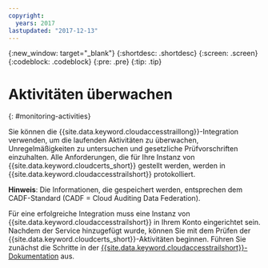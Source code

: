 ```yaml
---
copyright:
  years: 2017
lastupdated: "2017-12-13"
---
```

{:new_window: target="_blank"}
{:shortdesc: .shortdesc}
{:screen: .screen}
{:codeblock: .codeblock}
{:pre: .pre}
{:tip: .tip}

# Aktivitäten überwachen
{: #monitoring-activities}

Sie können die {{site.data.keyword.cloudaccesstraillong}}-Integration verwenden, um die laufenden Aktivitäten zu überwachen, Unregelmäßigkeiten zu untersuchen und gesetzliche Prüfvorschriften einzuhalten. Alle Anforderungen, die für Ihre Instanz von {{site.data.keyword.cloudcerts_short}} gestellt werden, werden in {{site.data.keyword.cloudaccesstrailshort}} protokolliert.

**Hinweis**: Die Informationen, die gespeichert werden, entsprechen dem CADF-Standard (CADF = Cloud Auditing Data Federation).

Für eine erfolgreiche Integration muss eine Instanz von {{site.data.keyword.cloudaccesstrailshort}} in Ihrem Konto eingerichtet sein. Nachdem der Service hinzugefügt wurde, können Sie mit dem Prüfen der {{site.data.keyword.cloudcerts_short}}-Aktivitäten beginnen. Führen Sie zunächst die Schritte in der [{{site.data.keyword.cloudaccesstrailshort}}-Dokumentation](../cloud-activity-tracker/index.html#getting-started-with-cla) aus.

